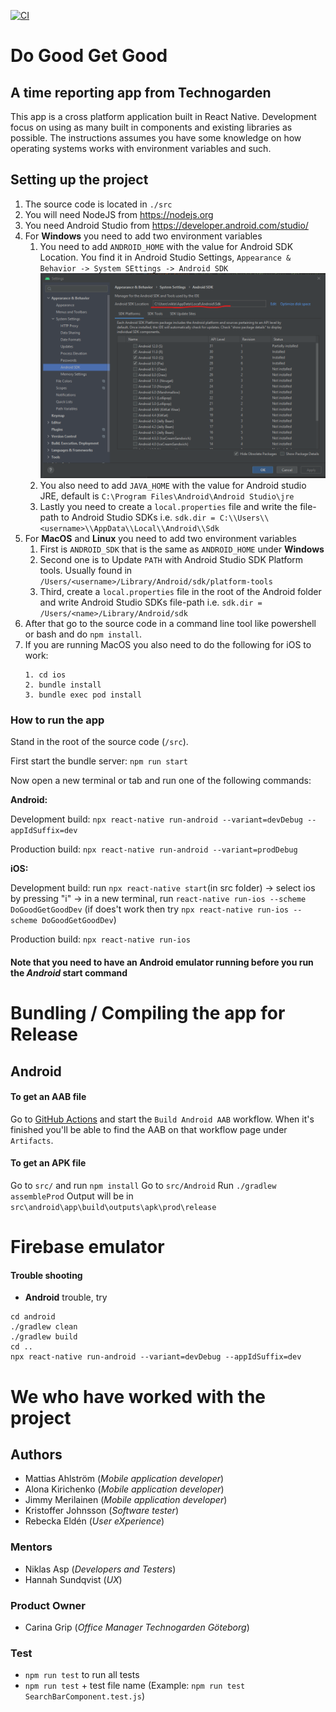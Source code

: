 [![CI](https://github.com/Do-Good-Get-Good/do-good-get-good/actions/workflows/autotests.yml/badge.svg?branch=main)](https://github.com/Do-Good-Get-Good/do-good-get-good/actions/workflows/autotests.yml)

# Do Good Get Good

## A time reporting app from Technogarden

This app is a cross platform application built in React Native. Development focus on using as many built in components and existing libraries as possible. The instructions assumes you have some knowledge on how operating systems works with environment variables and such.

## Setting up the project

1. The source code is located in `./src`
2. You will need NodeJS from https://nodejs.org
3. You need Android Studio from https://developer.android.com/studio/
4. For **Windows** you need to add two environment variables
   1. You need to add `ANDROID_HOME` with the value for Android SDK Location. You find it in Android Studio Settings, `Appearance & Behavior -> System SEttings -> Android SDK`
      ![Android sdk](doc/images/android_sdk.png)
   2. You also need to add `JAVA_HOME` with the value for Android studio JRE, default is `C:\Program Files\Android\Android Studio\jre`
   3. Lastly you need to create a `local.properties` file and write the file-path to Android Studio SDKs i.e. `sdk.dir = C:\\Users\\<username>\\AppData\\Local\\Android\\Sdk`
5. For **MacOS** and **Linux** you need to add two environment variables
   1. First is `ANDROID_SDK` that is the same as `ANDROID_HOME` under **Windows**
   2. Second one is to Update `PATH` with Android Studio SDK Platform tools. Usually found in `/Users/<username>/Library/Android/sdk/platform-tools`
   3. Third, create a `local.properties` file in the root of the Android folder and write Android Studio SDKs file-path i.e. `sdk.dir = /Users/<name>/Library/Android/sdk`
6. After that go to the source code in a command line tool like powershell or bash and do `npm install`.
7. If you are running MacOS you also need to do the following for iOS to work:
   ```
   1. cd ios
   2. bundle install
   3. bundle exec pod install
   ```

### How to run the app

Stand in the root of the source code (`/src`).

First start the bundle server:
`npm run start`

Now open a new terminal or tab and run one of the following commands:

**Android:**

Development build: `npx react-native run-android --variant=devDebug --appIdSuffix=dev`

Production build: `npx react-native run-android --variant=prodDebug`

**iOS:**

Development build: run `npx react-native start`(in src folder) -> select ios by pressing "i" -> in a new terminal, run `react-native run-ios --scheme DoGoodGetGoodDev` (if does't work then try `npx react-native run-ios --scheme DoGoodGetGoodDev`)

Production build: `npx react-native run-ios`

#### **Note that you need to have an Android emulator running before you run the _Android_ start command**

# Bundling / Compiling the app for Release

## Android

#### To get an AAB file

Go to [GitHub Actions](https://github.com/Do-Good-Get-Good/do-good-get-good/actions/workflows/build_android_apk_test.yml) and start the `Build Android AAB` workflow.
When it's finished you'll be able to find the AAB on that workflow page under `Artifacts`.

#### To get an APK file

Go to `src/` and run `npm install`
Go to `src/Android`
Run `./gradlew assembleProd`
Output will be in `src\android\app\build\outputs\apk\prod\release`

# Firebase emulator

#### Trouble shooting

- **Android** trouble, try

```
cd android
./gradlew clean
./gradlew build
cd ..
npx react-native run-android --variant=devDebug --appIdSuffix=dev
```

# We who have worked with the project

## Authors

- Mattias Ahlström (_Mobile application developer_)
- Alona Kirichenko (_Mobile application developer_)
- Jimmy Merilainen (_Mobile application developer_)
- Kristoffer Johnsson (_Software tester_)
- Rebecka Eldén (_User eXperience_)

### Mentors

- Niklas Asp (_Developers and Testers_)
- Hannah Sundqvist (_UX_)

### Product Owner

- Carina Grip (_Office Manager Technogarden Göteborg_)


### Test
- `npm run test` to run all tests 
- `npm run test` + test file name (Example: `npm run test SearchBarComponent.test.js`)

